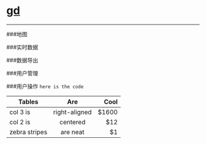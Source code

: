 
# [gd](http://13.76.191.189:8080/gd)  
***

###地图

###实时数据

###数据导出

###用户管理

###用户操作
`
here is the code
`
  

| Tables        | Are           | Cool  |
| ------------- |:-------------:| -----:|
| col 3 is      | right-aligned | $1600 |
| col 2 is      | centered      |   $12 |
| zebra stripes | are neat      |    $1 |





